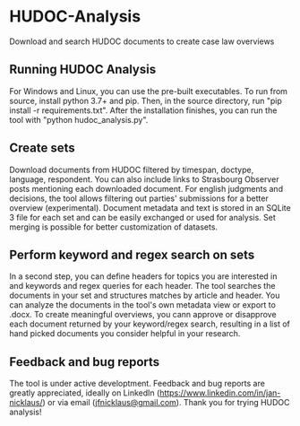 # HUDOC-Analysis
Download and search HUDOC documents to create case law overviews

## Running HUDOC Analysis
For Windows and Linux, you can use the pre-built executables. To run from source, install python 3.7+ and pip. Then, in the source directory, run "pip install -r requirements.txt". After the installation finishes, you can run the tool with "python hudoc_analysis.py".

## Create sets
Download documents from HUDOC filtered by timespan, doctype, language, respondent. You can also include links to Strasbourg Observer posts mentioning each downloaded document. For english judgments and decisions, the tool allows filtering out parties' submissions for a better overview (experimental). Document metadata and text is stored in an SQLite 3 file for each set and can be easily exchanged or used for analysis. Set merging is possible for better customization of datasets.

## Perform keyword and regex search on sets
In a second step, you can define headers for topics you are interested in and keywords and regex queries for each header. The tool searches the documents in your set and structures matches by article and header. You can analyze the documents in the tool's own metadata view or export to .docx. To create meaningful overviews, you cann approve or disapprove each document returned by your keyword/regex search, resulting in a list of hand picked documents you consider helpful in your research.

## Feedback and bug reports
The tool is under active developtment. Feedback and bug reports are greatly appreciated, ideally on LinkedIn (https://www.linkedin.com/in/jan-nicklaus/) or via email (jfnicklaus@gmail.com). Thank you for trying HUDOC analysis!
